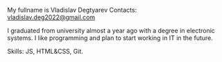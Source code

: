 My fullname is Vladislav Degtyarev Contacts: vladislav.deg2022@gmail.com

I graduated from university almost a year ago with a degree in electronic systems. I like programming and plan to start working in IT in the future.

Skills: 
JS,
HTML&CSS,
Git.